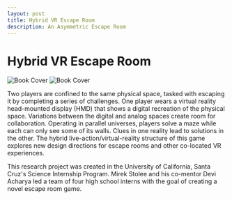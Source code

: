 ```yaml
---
layout: post
title: Hybrid VR Escape Room
description: An Asymmetric Escape Room
---
```


Hybrid VR Escape Room
============

![Book Cover](/portfolio/assets/images/VR.png "VR Space")
![Book Cover](/portfolio/assets/images/liveaction.jpg "Physical Space")

Two players are confined to the same physical space, tasked with escaping it by completing a series of challenges. One player wears a virtual reality head-mounted display (HMD) that shows a digital recreation of the physical space. Variations between the digital and analog spaces create room for collaboration. Operating in parallel universes, players solve a maze while each can only see some of its walls. Clues in one reality lead to solutions in the other. The hybrid live-action/virtual-reality structure of this game explores new design directions for escape rooms and other co-located VR experiences. 

This research project was created in the University of California, Santa Cruz's Science Internship Program. Mirek Stolee and his co-mentor Devi Acharya led a team of four high school interns with the goal of creating a novel escape room game. 
